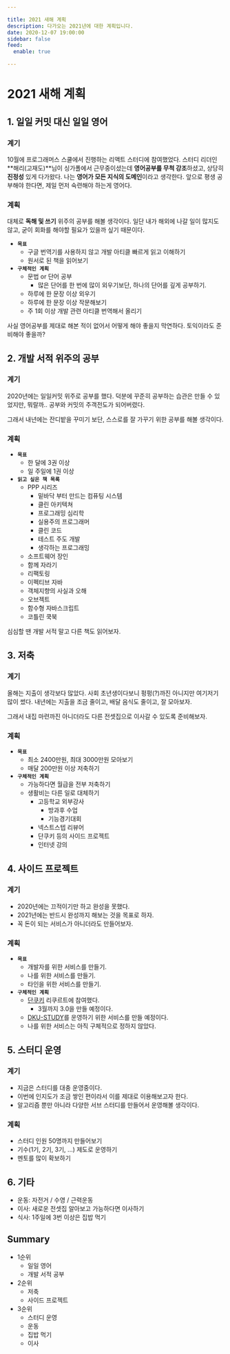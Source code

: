 ```yaml
---

title: 2021 새해 계획
description: 다가오는 2021년에 대한 계획입니다.
date: 2020-12-07 19:00:00
sidebar: false
feed:
  enable: true

---
```


# 2021 새해 계획 

## 1. 일일 커밋 대신 일일 영어

### 계기

10월에 프로그래머스 스쿨에서 진행하는 리액트 스터디에 참여했었다.
스터디 리더인 **해리(고재도)**님이 싱가폴에서 근무중이셨는데 **영어공부를 무척 강조**하셨고, 상당히 **진정성** 있게 다가왔다.
나는 **영어가 모든 지식의 도메인**이라고 생각한다.
앞으로 평생 공부해야 한다면, 제일 먼저 숙련해야 하는게 영어다.

### 계획

대체로 **독해 및 쓰기** 위주의 공부를 해볼 생각이다.
일단 내가 해외에 나갈 일이 많지도 않고, 굳이 회화를 해야할 필요가 있을까 싶기 때문이다.

- **`목표`** 
  - 구글 번역기를 사용하지 않고 개발 아티클 빠르게 읽고 이해하기
  - 원서로 된 책을 읽어보기
- **`구체적인 계획`**
  - 문법 or 단어 공부
    - 많은 단어를 한 번에 많이 외우기보단, 하나의 단어를 깊게 공부하기.
  - 하루에 한 문장 이상 외우기 
  - 하루에 한 문장 이상 작문해보기
  - 주 1회 이상 개발 관련 아티클 번역해서 올리기
  
사실 영어공부를 제대로 해본 적이 없어서 어떻게 해야 좋을지 막연하다. 토익이라도 준비해야 좋을까?

## 2. 개발 서적 위주의 공부

### 계기

2020년에는 일일커밋 위주로 공부를 했다.
덕분에 꾸준히 공부하는 습관은 만들 수 있었지만, 뭐랄까.. 공부와 커밋의 주객전도가 되어버렸다.

그래서 내년에는 잔디밭을 꾸미기 보단, 스스로를 잘 가꾸기 위한 공부를 해볼 생각이다.

### 계획

- **`목표`**
  - 한 달에 3권 이상
  - 일 주일에 1권 이상
- **`읽고 싶은 책 목록`**
  - PPP 시리즈
    - 밑바닥 부터 만드는 컴퓨팅 시스템
    - 클린 아키텍쳐
    - 프로그래밍 심리학
    - 실용주의 프로그래머
    - 클린 코드
    - 테스트 주도 개발
    - 생각하는 프로그래밍
  - 소프트웨어 장인
  - 함께 자라기
  - 리팩토링
  - 이펙티브 자바
  - 객체지향의 사실과 오해
  - 오브젝트
  - 함수형 자바스크립트
  - 코틀린 쿡북

심심할 땐 개발 서적 말고 다른 책도 읽어보자.

## 3. 저축

### 계기

올해는 지출이 생각보다 많았다. 사회 초년생이다보니 펑펑(?)까진 아니지만 여기저기 많이 썼다.
내년에는 지출을 조금 줄이고, 배달 음식도 줄이고, 잘 모아보자.

그래서 내집 마련까진 아니더라도 다른 전셋집으로 이사갈 수 있도록 준비해보자.

### 계획

- **`목표`**
  - 최소 2400만원, 최대 3000만원 모아보기
  - 매달 200만원 이상 저축하기
- **`구체적인 계획`**
  - 가능하다면 월급을 전부 저축하기
  - 생활비는 다른 일로 대체하기
    - 고등학교 외부강사
      - 방과후 수업
      - 기능경기대회
    - 넥스트스텝 리뷰어
    - 단쿠키 등의 사이드 프로젝트
    - 인터넷 강의

## 4. 사이드 프로젝트

### 계기

- 2020년에는 끄적이기만 하고 완성을 못했다.
- 2021년에는 반드시 완성까지 해보는 것을 목표로 하자.
- 꼭 돈이 되는 서비스가 아니더라도 만들어보자.

### 계획

- **`목표`**
  - 개발자를 위한 서비스를 만들기.
  - 나를 위한 서비스를 만들기.
  - 타인을 위한 서비스를 만들기.
- **`구체적인 계획`**
  - [단쿠키](https://programmers.co.kr/competitions/779/2021-kakaocommerce-fe-recruitment) 리쿠르트에 참여했다.
    - 3월까지 3.0을 만들 예정이다.
  - [DKU-STUDY](https://github.com/DKU-STUDY)를 운영하기 위한 서비스를 만들 예정이다.
  - 나를 위한 서비스는 아직 구체적으로 정하지 않았다.

## 5. 스터디 운영

### 계기

- 지금은 스터디를 대충 운영중이다.
- 이번에 인지도가 조금 쌓인 편이라서 이를 제대로 이용해보고자 한다.
- 알고리즘 뿐만 아니라 다양한 서브 스터디를 만들어서 운영해볼 생각이다.

### 계획

- 스터디 인원 50명까지 만들어보기
- 기수(1기, 2기, 3기, ...) 제도로 운영하기
- 멘토를 많이 확보하기

## 6. 기타

- 운동: 자전거 / 수영 / 근력운동
- 이사: 새로운 전셋집 알아보고 가능하다면 이사하기
- 식사: 1주일에 3번 이상은 집밥 먹기

## Summary

- 1순위
  - 일일 영어
  - 개발 서적 공부
- 2순위
  - 저축
  - 사이드 프로젝트
- 3순위
  - 스터디 운영
  - 운동
  - 집밥 먹기
  - 이사
  